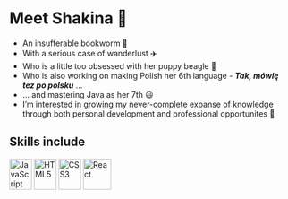  <h1>Meet Shakina 👋 </h1>
 
- An insufferable bookworm 📖
- With a serious case of wanderlust ✈️
- Who is a little too obsessed with her puppy beagle 🐶
- Who is also working on making Polish her 6th language - <b><i>Tak, mówię tez po polsku</i></b> ...
- ... and mastering Java as her 7th 😃
- I’m interested in growing my never-complete expanse of knowledge through both personal development and professional opportunites 👀 


<h2>Skills include</h2>
<div style="display:inline">
<img src="https://raw.githubusercontent.com/danielcranney/readme-generator/main/public/icons/skills/javascript-colored.svg" width="40" height="55" alt="JavaScript">
<img src="https://raw.githubusercontent.com/danielcranney/readme-generator/main/public/icons/skills/html5-colored.svg" width="40" height="55" alt="HTML5">
<img src="https://raw.githubusercontent.com/danielcranney/readme-generator/main/public/icons/skills/css3-colored.svg" width="40" height="55" alt="CSS3">
<img src="https://img.icons8.com/plasticine/512/react.png" width="50" height="55" alt="React">
  </div>
<!---
Szak-ii/Szak-ii is a ✨ special ✨ repository because its `README.md` (this file) appears on your GitHub profile.
You can click the Preview link to take a look at your changes.
--->
